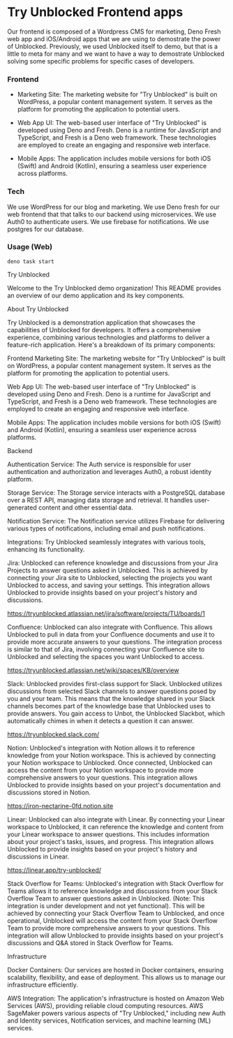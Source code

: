 # Try Unblocked Frontend apps 

Our frontend is composed of a Wordpress CMS for marketing, Deno Fresh web app and iOS/Android apps that we are using to demostrate the power of Unblocked. Previously, we used Unblocked itself to demo, but that is a little to meta for many and we want to have a way to demostrate Unblocked solving some specific problems for specific cases of developers.

### Frontend
- Marketing Site: The marketing website for "Try Unblocked" is built on WordPress, a popular content management system. It serves as the platform for promoting the application to potential users.

- Web App UI: The web-based user interface of "Try Unblocked" is developed using Deno and Fresh. Deno is a runtime for JavaScript and TypeScript, and Fresh is a Deno web framework. These technologies are employed to create an engaging and responsive web interface.

- Mobile Apps: The application includes mobile versions for both iOS (Swift) and Android (Kotlin), ensuring a seamless user experience across platforms.

### Tech

We use WordPress for our blog and marketing.
We use Deno fresh for our web frontend that that talks to our backend 
using microservices.
We use Auth0 to authenticate users.
We use firebase for notifications.
We use postgres for our database.

### Usage (Web)
```
deno task start
```

Try Unblocked

Welcome to the Try Unblocked demo organization! This README provides an overview of our demo application and its key components.

About Try Unblocked

Try Unblocked is a demonstration application that showcases the capabilities of Unblocked for developers. It offers a comprehensive experience, combining various technologies and platforms to deliver a feature-rich application. Here's a breakdown of its primary components:

Frontend
Marketing Site: The marketing website for "Try Unblocked" is built on WordPress, a popular content management system. It serves as the platform for promoting the application to potential users.

Web App UI: The web-based user interface of "Try Unblocked" is developed using Deno and Fresh. Deno is a runtime for JavaScript and TypeScript, and Fresh is a Deno web framework. These technologies are employed to create an engaging and responsive web interface.

Mobile Apps: The application includes mobile versions for both iOS (Swift) and Android (Kotlin), ensuring a seamless user experience across platforms.

Backend

Authentication Service: The Auth service is responsible for user authentication and authorization and leverages Auth0, a robust identity platform.

Storage Service: The Storage service interacts with a PostgreSQL database over a REST API, managing data storage and retrieval. It handles user-generated content and other essential data.

Notification Service: The Notification service utilizes Firebase for delivering various types of notifications, including email and push notifications.

Integrations: Try Unblocked seamlessly integrates with various tools, enhancing its functionality.

Jira: Unblocked can reference knowledge and discussions from your Jira Projects to answer questions asked in Unblocked. This is achieved by connecting your Jira site to Unblocked, selecting the projects you want Unblocked to access, and saving your settings. This integration allows Unblocked to provide insights based on your project's history and discussions.

https://tryunblocked.atlassian.net/jira/software/projects/TU/boards/1

Confluence: Unblocked can also integrate with Confluence. This allows Unblocked to pull in data from your Confluence documents and use it to provide more accurate answers to your questions. The integration process is similar to that of Jira, involving connecting your Confluence site to Unblocked and selecting the spaces you want Unblocked to access.

https://tryunblocked.atlassian.net/wiki/spaces/KB/overview

Slack: Unblocked provides first-class support for Slack. Unblocked utilizes discussions from selected Slack channels to answer questions posed by you and your team. This means that the knowledge shared in your Slack channels becomes part of the knowledge base that Unblocked uses to provide answers. You gain access to Unbot, the Unblocked Slackbot, which automatically chimes in when it detects a question it can answer.

https://tryunblocked.slack.com/

Notion: Unblocked's integration with Notion allows it to reference knowledge from your Notion workspace. This is achieved by connecting your Notion workspace to Unblocked. Once connected, Unblocked can access the content from your Notion workspace to provide more comprehensive answers to your questions. This integration allows Unblocked to provide insights based on your project's documentation and discussions stored in Notion.

https://iron-nectarine-0fd.notion.site

Linear: Unblocked can also integrate with Linear. By connecting your Linear workspace to Unblocked, it can reference the knowledge and content from your Linear workspace to answer questions. This includes information about your project's tasks, issues, and progress. This integration allows Unblocked to provide insights based on your project's history and discussions in Linear.

https://linear.app/try-unblocked/

Stack Overflow for Teams: Unblocked's integration with Stack Overflow for Teams allows it to reference knowledge and discussions from your Stack Overflow Team to answer questions asked in Unblocked. (Note: This integration is under development and not yet functional). This will be achieved by connecting your Stack Overflow Team to Unblocked, and once operational, Unblocked will access the content from your Stack Overflow Team to provide more comprehensive answers to your questions. This integration will allow Unblocked to provide insights based on your project's discussions and Q&A stored in Stack Overflow for Teams.

Infrastructure

Docker Containers: Our services are hosted in Docker containers, ensuring scalability, flexibility, and ease of deployment. This allows us to manage our infrastructure efficiently.

AWS Integration: The application's infrastructure is hosted on Amazon Web Services (AWS), providing reliable cloud computing resources. AWS SageMaker powers various aspects of "Try Unblocked," including new Auth and Identity services, Notification services, and machine learning (ML) services.
